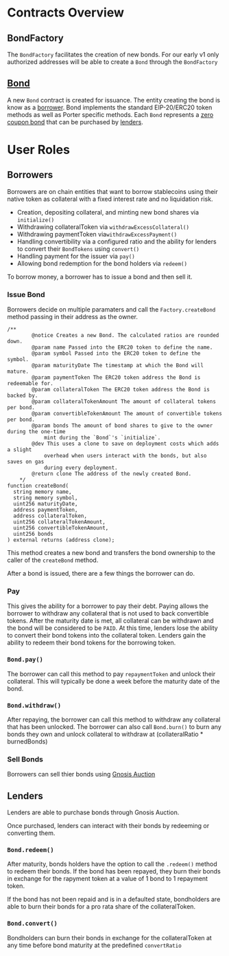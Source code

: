 # Contracts Overview

## BondFactory

The `BondFactory` facilitates the creation of new bonds. For our early v1 only authorized addresses will be able to create a `Bond` through the `BondFactory`

## [Bond](./bond.md)

A new `Bond` contract is created for issuance. The entity creating the bond is know as a [borrower](https://docs.porter.finance/portal/participants/borrowers). Bond implements the standard EIP-20/ERC20 token methods as well as Porter specific methods. Each `Bond` represents a [zero coupon bond](https://docs.porter.finance/portal/intro-to-bonds/zero-coupon-bonds) that can be purchased by [lenders](https://docs.porter.finance/portal/participants/lenders).

# User Roles

## Borrowers

Borrowers are on chain entities that want to borrow stablecoins using their native token as collateral with a fixed interest rate and no liquidation risk.

- Creation, depositing collateral, and minting new bond shares via `initialize()`
- Withdrawing collateralToken via `withdrawExcessCollateral()`
- Withdrawing paymentToken via`withdrawExcessPayment()`
- Handling convertibility via a configured ratio and the ability for lenders to convert their `BondTokens` using `convert()`
- Handling payment for the issuer via `pay()`
- Allowing bond redemption for the bond holders via `redeem()`

To borrow money, a borrower has to issue a bond and then sell it.

### Issue Bond

Borrowers decide on multiple paramaters and call the `Factory.createBond` method passing in their address as the owner.

```solidity
/**
        @notice Creates a new Bond. The calculated ratios are rounded down.
        @param name Passed into the ERC20 token to define the name.
        @param symbol Passed into the ERC20 token to define the symbol.
        @param maturityDate The timestamp at which the Bond will mature.
        @param paymentToken The ERC20 token address the Bond is redeemable for.
        @param collateralToken The ERC20 token address the Bond is backed by.
        @param collateralTokenAmount The amount of collateral tokens per bond.
        @param convertibleTokenAmount The amount of convertible tokens per bond.
        @param bonds The amount of bond shares to give to the owner during the one-time
            mint during the `Bond`'s `initialize`.
        @dev This uses a clone to save on deployment costs which adds a slight
            overhead when users interact with the bonds, but also saves on gas
            during every deployment.
        @return clone The address of the newly created Bond.
    */
function createBond(
  string memory name,
  string memory symbol,
  uint256 maturityDate,
  address paymentToken,
  address collateralToken,
  uint256 collateralTokenAmount,
  uint256 convertibleTokenAmount,
  uint256 bonds
) external returns (address clone);

```

This method creates a new bond and transfers the bond ownership to the caller of the `createBond` method.

After a bond is issued, there are a few things the borrower can do.

### Pay

This gives the ability for a borrower to pay their debt. Paying allows the borrower to withdraw any collateral that is not used to back convertible tokens. After the maturity date is met, all collateral can be withdrawn and the bond will be considered to be `PAID`. At this time, lenders lose the ability to convert their bond tokens into the collateral token. Lenders gain the ability to redeem their bond tokens for the borrowing token.

### `Bond.pay()`

The borrower can call this method to pay `repaymentToken` and unlock their collateral. This will typically be done a week before the maturity date of the bond.

### `Bond.withdraw()`

After repaying, the borrower can call this method to withdraw any collateral that has been unlocked. The borrower can also call `Bond.burn()` to burn any bonds they own and unlock collateral to withdraw at (collateralRatio \* burnedBonds)

### Sell Bonds

Borrowers can sell thier bonds using [Gnosis Auction](https://github.com/gnosis/ido-contracts)

## Lenders

Lenders are able to purchase bonds through Gnosis Auction.

Once purchased, lenders can interact with their bonds by redeeming or converting them.

### `Bond.redeem()`

After maturity, bonds holders have the option to call the `.redeem()` method to redeem their bonds. If the bond has been repayed, they burn their bonds in exchange for the rapyment token at a value of 1 bond to 1 repayment token.

If the bond has not been repaid and is in a defaulted state, bondholders are able to burn their bonds for a pro rata share of the collateralToken.

### `Bond.convert()`

Bondholders can burn their bonds in exchange for the collateralToken at any time before bond maturity at the predefined `convertRatio`
